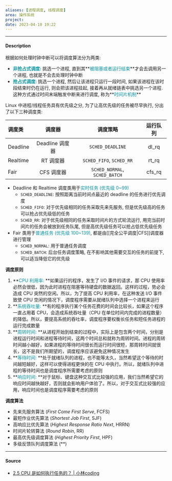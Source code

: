 ```yaml
---
aliases: [进程调度, 线程调度]
area: 操作系统
project: 
date: 2023-04-10 19:22
---
```

---
#### Description
根据如何处理时钟中断可以将调度算法分为两类: 
- **<font color="#0593A2">非抢占式调度: </font>**
  挑选一个进程, 直到其**<font color="#0593A2">被阻塞或者运行结束</font>**才会去调用另一个进程, 也就是不会去处理时钟中断
- **<font color="#0593A2">抢占式调度: </font>**
  挑选一个进程, 然后让该进程只运行一段时间, 如果该进程在该时段结束时仍在运行, 则会把该进程挂起, 接着再从就绪链表中挑选另一个进程. 这种方式通过时间末端触发中断来进行调度, 称为**<font color="#0593A2">时间片机制</font>**

Linux 中进程/线程任务具有优先级之分, 为了让高优先级的任务被尽早执行, 分出了以下三种调度类: 

|  调度类  |     调度器      |         调度策略         | 运行队列 |
|:--------|:---------------:|:------------------------:|:--------:|
| Deadline | Deadline 调度器 |     `SCHED_DEADLINE`     |  dl_rq   |
| Realtime |    RT 调度器    | `SCHED_FIFO`, `SCHED_RR` |  rt_rq   |
|Fair|CFS 调度器| `SCHED_NORMAL`, `SCHED_BATCH` |cfs_rq|

- Deadline 和 Realtime 调度类用于<font color="#0593A2">实时任务 (优先级 0~99)</font>
    - `SCHED_DEADLINE`: 按照距离当前时间点最近的 deadline 的任务进行优先调度
    - `SCHED_FIFO`: 对于优先级相同的任务采取先来先服务, 但是优先级高的任务可以抢占优先级低的任务
    - `SCHED_RR`: 对于优先级相同的任务采取时间片的方式轮流运行, 用完当前时间片的任务会被放到任务队尾, 但是高优先级任务可以抢占低优先级任务
- Fair 类用于<font color="#0593A2">普通任务 (优先级 100~139)</font>, 都是由[[完全公平调度|CFS]]调度器进行管理
    - `SCHED_NORMAL`: 用于普通任务调度
    - `SCHED_BATCH`: 后台任务调度策略, 在不影响其他需要交互的任务的前提下, 可以适当降低它的优先级

**调度原则**
1. **<font color="#0593A2">CPU 利用率: </font>**如果运行的程序，发生了 I/O 事件的请求，那 CPU 使用率必然会很低，因为此时进程在阻塞等待硬盘的数据返回。这样的过程，势必会造成 CPU 突然的空闲。所以，为了提高 CPU 利用率，在这种发送 I/O 事件致使 CPU 空闲的情况下，调度程序需要从就绪队列中选择一个进程来运行
2. **<font color="#0593A2">系统吞吐量: </font>**有的程序执行某个任务花费的时间会比较长，如果这个程序一直占用着 CPU，会造成系统吞吐量（CPU 在单位时间内完成的进程数量）的降低。所以，要提高系统的吞吐率，调度程序要权衡长任务和短任务进程的运行完成数量
3. **<font color="#0593A2">周转时间: </font>**从进程开始到结束的过程中，实际上是包含两个时间，分别是进程运行时间和进程等待时间，这两个时间总和就称为周转时间。进程的周转时间越小越好，如果进程的等待时间很长而运行时间很短，那周转时间就很长，这不是我们所期望的，调度程序应该避免这种情况发生
4. **<font color="#0593A2">等待时间: </font>**处于就绪队列的进程，也不能等太久，当然希望这个等待的时间越短越好，这样可以使得进程更快的在 CPU 中执行。所以，就绪队列中进程的等待时间也是调度程序所需要考虑的原则
5. **<font color="#0593A2">响应时间: </font>**对于鼠标、键盘这种交互式比较强的应用，我们当然希望它的响应时间越快越好，否则就会影响用户体验了。所以，对于交互式比较强的应用，响应时间也是调度程序需要考虑的原则

**调度算法**
- 先来先服务算法 (*First Come First Serve*, FCFS)
- 最短作业优先算法 (*Shortest Job First*, SJF)
- 高响应比优先算法 (*Highest Response Ratio Next*, HRRN)
- 时间片轮转算法 (*Round Robin*, RR)
- 最高优先级调度算法 (*Highest Priority First*, HPF)
- 多级反馈队列调度算法 (**)

---
#### Source
- [2.5 CPU 是如何执行任务的？ | 小林coding](https://xiaolincoding.com/os/1_hardware/how_cpu_deal_task.html#%E5%88%86%E6%9E%90%E4%BC%AA%E5%85%B1%E4%BA%AB%E7%9A%84%E9%97%AE%E9%A2%98)